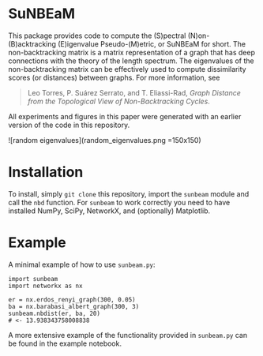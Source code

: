 
# SuNBEaM

This package provides code to compute the (S)pectral (N)on-(B)acktracking
(E)igenvalue Pseudo-(M)etric, or SuNBEaM for short.  The non-backtracking
matrix is a matrix representation of a graph that has deep connections with
the theory of the length spectrum.  The eigenvalues of the non-backtracking
matrix can be effectively used to compute dissimilarity scores (or
distances) between graphs.  For more information, see

> Leo Torres, P. Suárez Serrato, and T. Eliassi-Rad, *Graph Distance from
> the Topological View of Non-Backtracking Cycles*.

All experiments and figures in this paper were generated with an earlier
version of the code in this repository.

![random eigenvalues](random_eigenvalues.png =150x150)


# Installation

To install, simply `git clone` this repository, import the `sunbeam` module
and call the `nbd` function.  For `sunbeam` to work correctly you need to
have installed NumPy, SciPy, NetworkX, and (optionally) Matplotlib.


# Example

A minimal example of how to use `sunbeam.py`:

```
import sunbeam
import networkx as nx

er = nx.erdos_renyi_graph(300, 0.05)
ba = nx.barabasi_albert_graph(300, 3)
sunbeam.nbdist(er, ba, 20)
# <- 13.938343758008838
```

A more extensive example of the functionality provided in `sunbeam.py` can
be found in the example notebook.
